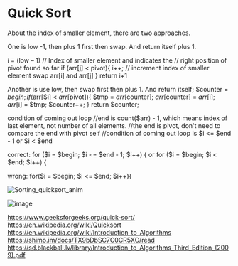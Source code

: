 # Quick Sort

About the index of smaller element, there are two approaches.

One is low -1, then plus 1 first then swap. And return itself plus 1.

i = (low – 1)  // Index of smaller element and indicates the 
    // right position of pivot found so far
if (arr[j] < pivot){
            i++;    // increment index of smaller element
            swap arr[i] and arr[j]
        }
return i+1

Another is use low, then swap first then plus 1. And return itself;
$counter = $begin;
if($arr[$i] < $arr[$pivot]){
                $tmp = $arr[$counter];
                $arr[$counter] = $arr[$i];
                $arr[$i] = $tmp;
                $counter++;
            }
return $counter;


condition of coming out loop
//end is count($arr) - 1, which means index of last element, not number of all elements.
//the end is pivot, don't need to compare the end with pivot self
//condition of coming out loop is $i <= $end - 1 or $i < $end

correct:
for ($i = $begin; $i <= $end - 1; $i++) {
or
for ($i = $begin; $i < $end; $i++) {

wrong:
for($i = $begin; $i <= $end; $i++){




![Sorting_quicksort_anim](https://user-images.githubusercontent.com/1209204/205549416-cc28da1d-84d4-4024-95de-b058124dd2a2.gif)

![image](https://user-images.githubusercontent.com/1209204/205418598-eb0d72d9-0846-426b-a830-5bf8c9b61596.gif)

https://www.geeksforgeeks.org/quick-sort/  
https://en.wikipedia.org/wiki/Quicksort  
https://en.wikipedia.org/wiki/Introduction_to_Algorithms  
https://shimo.im/docs/TX9bDbSC7C0CR5XO/read  
https://sd.blackball.lv/library/Introduction_to_Algorithms_Third_Edition_(2009).pdf  



